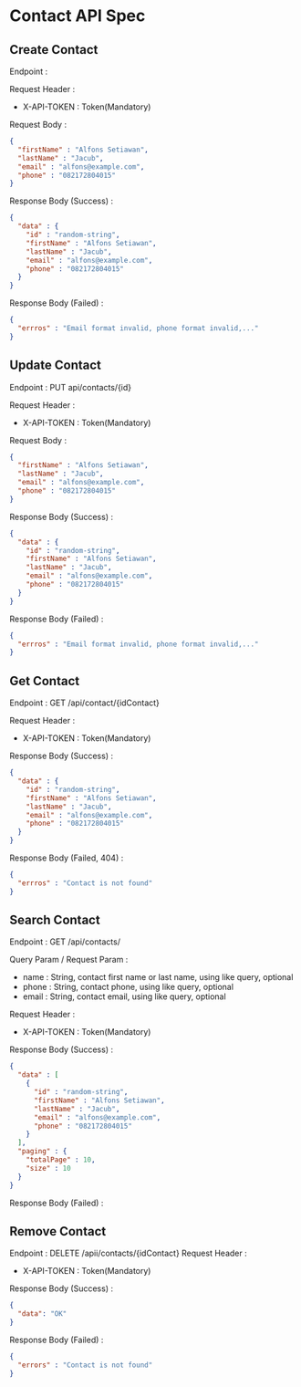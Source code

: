 # Contact API Spec

## Create Contact
Endpoint :

Request Header :
- X-API-TOKEN : Token(Mandatory)

Request Body :

```json
{
  "firstName" : "Alfons Setiawan",
  "lastName" : "Jacub",
  "email" : "alfons@example.com",
  "phone" : "082172804015"
}
```

Response Body (Success) :
```json
{
  "data" : {
    "id" : "random-string",
    "firstName" : "Alfons Setiawan",
    "lastName" : "Jacub",
    "email" : "alfons@example.com",
    "phone" : "082172804015"
  }
}
```

Response Body (Failed) :
```json
{
  "errros" : "Email format invalid, phone format invalid,..."
}
```

## Update Contact
Endpoint : PUT api/contacts/{id}

Request Header :
- X-API-TOKEN : Token(Mandatory)

Request Body :

```json
{
  "firstName" : "Alfons Setiawan",
  "lastName" : "Jacub",
  "email" : "alfons@example.com",
  "phone" : "082172804015"
}
```

Response Body (Success) : 


````json
{
  "data" : {
    "id" : "random-string",
    "firstName" : "Alfons Setiawan",
    "lastName" : "Jacub",
    "email" : "alfons@example.com",
    "phone" : "082172804015"
  }
}
````



Response Body (Failed) :

```json
{
  "errros" : "Email format invalid, phone format invalid,..."
}
```

## Get Contact
Endpoint : GET /api/contact/{idContact}

Request Header :
- X-API-TOKEN : Token(Mandatory)


Response Body (Success) :

```json
{
  "data" : {
    "id" : "random-string",
    "firstName" : "Alfons Setiawan",
    "lastName" : "Jacub",
    "email" : "alfons@example.com",
    "phone" : "082172804015"
  }
}
```

Response Body (Failed, 404) :
```json
{
  "errros" : "Contact is not found"
}
```

## Search Contact
Endpoint : GET /api/contacts/

Query Param / Request Param :
- name : String, contact first name or last name, using like query, optional
- phone : String, contact phone, using like query, optional
- email : String, contact email, using like query, optional

Request Header :
- X-API-TOKEN : Token(Mandatory)

Response Body (Success) :
```json
{
  "data" : [
    {
      "id" : "random-string",
      "firstName" : "Alfons Setiawan",
      "lastName" : "Jacub",
      "email" : "alfons@example.com",
      "phone" : "082172804015"
    }
  ],
  "paging" : {
    "totalPage" : 10,
    "size" : 10
  }
}
```

Response Body (Failed) :

## Remove Contact

Endpoint : DELETE /apii/contacts/{idContact}
Request Header :
- X-API-TOKEN : Token(Mandatory)


Response Body (Success) :

```json
{
  "data": "OK"
}
```

Response Body (Failed) :
```json
{
  "errors" : "Contact is not found"  
}


```
